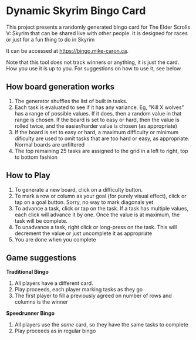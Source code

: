 Dynamic Skyrim Bingo Card
=========================

This project presents a randomly generated bingo card for The Elder Scrolls V: Skyrim that
can be shared live with other people. It is designed for races or just for a fun thing to
do in Skyrim

It can be accessed at https://bingo.mike-caron.ca.

Note that this tool does not track winners or anything, it is just the card. How you use it
is up to you. For suggestions on how to use it, see below.

How board generation works
--------------------------

1. The generator shuffles the list of built in tasks.
2. Each task is evaluated to see if it has any variance. Eg, "Kill X wolves" has a range of
   possible values. If it does, then a random value in that range is chosen. If the board
   is set to easy or hard, then the value is rolled twice, and the easier/harder value is
   chosen (as appropriate)
3. If the board is set to easy or hard, a maximum difficulty or minimum dificulty are used
   to omit tasks that are too hard or easy, as appropriate. Normal boards are unfiltered
4. The top remaining 25 tasks are assigned to the grid in a left to right, top to bottom
   fashion


How to Play
-----------

1. To generate a new board, click on a difficulty button.
2. To mark a row or column as your goal (for purely visual effect), click or tap on a goal
   button. Sorry, no way to mark diagonals yet
3. To advance a task, click or tap on the task. If a task has multiple values, each click
   will advance it by one. Once the value is at maximum, the task will be complete.
4. To unadvance a task, right click or long-press on the task. This will decrement the value
   or just uncomplete it as appropriate
5. You are done when you complete

Game suggestions
----------------

**Traditional Bingo**

1. All players have a different card.
2. Play proceeds, each player marking tasks as they go
3. The first player to fill a previously agreed on number of rows and columns is the winner

**Speedrunner Bingo**

1. All players use the _same_ card, so they have the same tasks to complete
2. Play proceeds as in regular bingo

